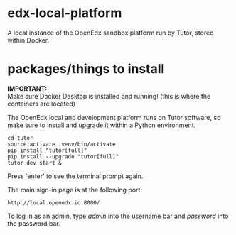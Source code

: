 # edx-local-platform
A local instance of the OpenEdx sandbox platform run by Tutor, stored within Docker.  

# packages/things to install
**IMPORTANT:**  
Make sure Docker Desktop is installed and running! (this is where the containers are located)  
  
The OpenEdx local and development platform runs on Tutor software, so make sure to install and upgrade it within a Python environment.    
```
cd tutor
source activate .venv/bin/activate
pip install "tutor[full]"
pip install --upgrade "tutor[full]"
tutor dev start &
```
Press 'enter' to see the terminal prompt again.  
  
The main sign-in page is at the following port:  
```
http://local.openedx.io:8000/
```
To log in as an admin, type *admin* into the username bar and *password* into the password bar.
